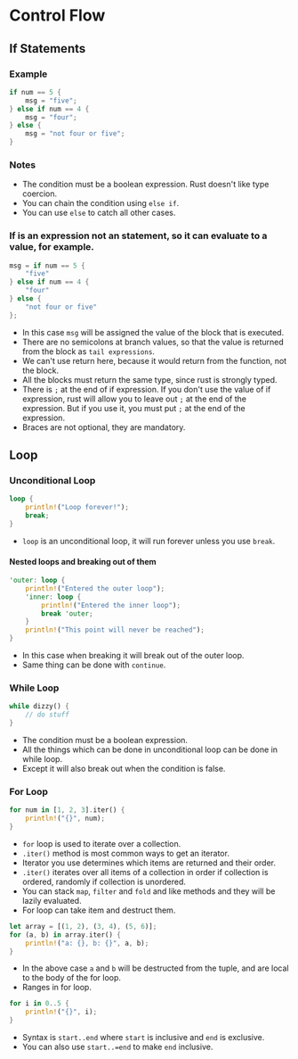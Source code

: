 # Control Flow

## If Statements

### Example
```rust
if num == 5 {
    msg = "five";
} else if num == 4 {
    msg = "four";
} else {
    msg = "not four or five";
}
```
### Notes
- The condition must be a boolean expression. Rust doesn't like type coercion.
- You can chain the condition using `else if`.
- You can use `else` to catch all other cases.

### If is an expression not an statement, so it can evaluate to a value, for example.
```rust
msg = if num == 5 {
    "five"
} else if num == 4 {
    "four"
} else {
    "not four or five"
};
```
- In this case `msg` will be assigned the value of the block that is executed.
- There are no semicolons at branch values, so that the value is returned from the block as `tail expressions`.
- We can't use return here, because it would return from the function, not the block.
- All the blocks must return the same type, since rust is strongly typed.
- There is `;` at the end of if expression. If you don't use the value of if expression, rust will allow you to leave out `;` at the end of the expression. But if you use it, you must put `;` at the end of the expression.
- Braces are not optional, they are mandatory.

## Loop
### Unconditional Loop
```rust
loop {
    println!("Loop forever!");
    break;
}
```
- `loop` is an unconditional loop, it will run forever unless you use `break`.

#### Nested loops and breaking out of them
```rust
'outer: loop {
    println!("Entered the outer loop");
    'inner: loop {
        println!("Entered the inner loop");
        break 'outer;
    }
    println!("This point will never be reached");
}
```
- In this case when breaking it will break out of the outer loop.
- Same thing can be done with `continue`.

### While Loop
```rust
while dizzy() {
    // do stuff
}
```
- The condition must be a boolean expression.
- All the things which can be done in unconditional loop can be done in while loop.
- Except it will also break out when the condition is false.


### For Loop
```rust
for num in [1, 2, 3].iter() {
    println!("{}", num);
}
```
- `for` loop is used to iterate over a collection.
- `.iter()` method is most common ways to get an iterator.
- Iterator you use determines which items are returned and their order.
- `.iter()` iterates over all items of a collection in order if collection is ordered, randomly if collection is unordered.
- You can stack `map`, `filter` and `fold` and like methods and they will be lazily evaluated.
- For loop can take item and destruct them.
```rust
let array = [(1, 2), (3, 4), (5, 6)];
for (a, b) in array.iter() {
    println!("a: {}, b: {}", a, b);
}
```
- In the above case `a` and `b` will be destructed from the tuple, and are local to the body of the for loop.
- Ranges in for loop.
```rust
for i in 0..5 {
    println!("{}", i);
}
``` 
- Syntax is `start..end` where `start` is inclusive and `end` is exclusive.
- You can also use `start..=end` to make `end` inclusive.
